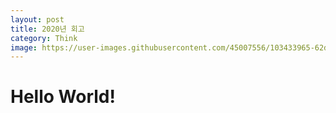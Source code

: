 ```yaml
---
layout: post
title: 2020년 회고
category: Think
image: https://user-images.githubusercontent.com/45007556/103433965-62d87100-4c3d-11eb-9f09-c19d95fccfa4.png
---
```

# Hello World!